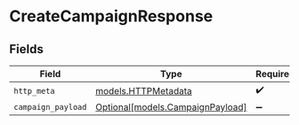 # CreateCampaignResponse


## Fields

| Field                                                            | Type                                                             | Required                                                         | Description                                                      |
| ---------------------------------------------------------------- | ---------------------------------------------------------------- | ---------------------------------------------------------------- | ---------------------------------------------------------------- |
| `http_meta`                                                      | [models.HTTPMetadata](../models/httpmetadata.md)                 | :heavy_check_mark:                                               | N/A                                                              |
| `campaign_payload`                                               | [Optional[models.CampaignPayload]](../models/campaignpayload.md) | :heavy_minus_sign:                                               | Created                                                          |